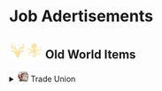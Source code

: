 # Job Adertisements

## <img src="./doc/job_adertisements/icon_session_moderate.png" width="30" /><img src="./doc/job_adertisements/icon_session_sunken_treasure.png" width="30" /> Old World Items

<details>
  <summary><img src="./doc/job_adertisements/icon_building_trade_union.png" width="20" /> Trade Union</summary>

- <details>
  <summary><img src="./doc/job_adertisements/forestry/icon_forestry_1.png" width="20" /><img src="./doc/job_adertisements/forestry/icon_forestry_2.png" width="20" /> Forestry</summary>

  - <img src="./doc/job_adertisements/forestry/icon_forestry_1.png" width="20" /> "Common/Uncommon/Rare"
    - Common
      - <img src="./doc/job_adertisements/forestry/icon_worker_406.png" width="20" /> Rumrunner
      - <img src="./doc/job_adertisements/forestry/icon_torcedor_709.png" width="20" /> Lector
      - <img src="./doc/job_adertisements/forestry/icon_worker_104.png" width="20" /> Lumberjack
      - <img src="./doc/job_adertisements/forestry/icon_shepherd_507.png" width="20" /> Poacher
      - <img src="./doc/job_adertisements/forestry/icon_worker_211.png" width="20" /> Burner
    - Uncommon
      - <img src="./doc/job_adertisements/forestry/icon_farmer_201_b.png" width="20" /> Forester
      - <img src="./doc/job_adertisements/forestry/icon_shepherd_514.png" width="20" /> Trapper
      - <img src="./doc/job_adertisements/forestry/icon_worker_413.png" width="20" /> Joiner
      - <img src="./doc/job_adertisements/forestry/icon_worker_404.png" width="20" /> Kilnkeeper
      - <img src="./doc/job_adertisements/forestry/icon_worker_208.png" width="20" /> Iron Founder
    - Rare
      - <img src="./doc/job_adertisements/forestry/icon_explorer_716.png" width="20" /> Park Ranger
      - <img src="./doc/job_adertisements/forestry/icon_hunter_native.png" width="20" /> Expert Hunter

  - <img src="./doc/job_adertisements/forestry/icon_forestry_2.png" width="20" /> "Epic/Legendary"
    - Epic
      - <img src="./doc/job_adertisements/forestry/icon_forester_401.png" width="20" /> Miss Rodriguez
      - <img src="./doc/job_adertisements/forestry/icon_hunter_common.png" width="20" /> Wild Frontiersman Steen
    - Legendary
      - <img src="./doc/job_adertisements/forestry/icon_hunter_300.png" width="20" /> Ursula Green

</details>

</details>
